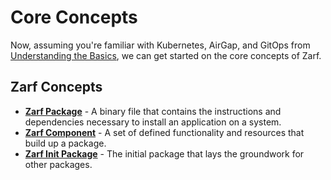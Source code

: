 # Core Concepts

Now, assuming you're familiar with Kubernetes, AirGap, and GitOps from [Understanding the Basics](../1-getting-started/0-understand-the-basics.md), we can get started on the core concepts of Zarf.

## Zarf Concepts

- [**Zarf Package**](../3-create-a-zarf-package/1-zarf-packages.md) - A binary file that contains the instructions and dependencies necessary to install an application on a system.
- [**Zarf Component**](../3-create-a-zarf-package/2-zarf-components.md) - A set of defined functionality and resources that build up a package.
- [**Zarf Init Package**](../3-create-a-zarf-package/3-zarf-init-package.md) - The initial package that lays the groundwork for other packages.
